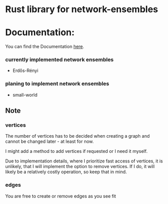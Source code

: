 # Rust library for network-ensembles

# Documentation:

You can find the Documentation [here](https://pardoxa.github.io/net_ensembles/net_ensembles/).

### currently implemented network ensembles

* Erdős-Rényi

### planing to implement network ensembles

* small-world

## Note

### vertices

The number of vertices has to be decided when creating a graph and cannot be changed later - at least for now.

I might add a method to add vertices if requested or I need it myself.

Due to implementation details, where I prioritize fast access of vertices,
it is unlikely, that I will implement the option to remove vertices.
If I do, it will likely be a relatively costly operation, so keep that in mind.

### edges

You are free to create or remove edges as you see fit
